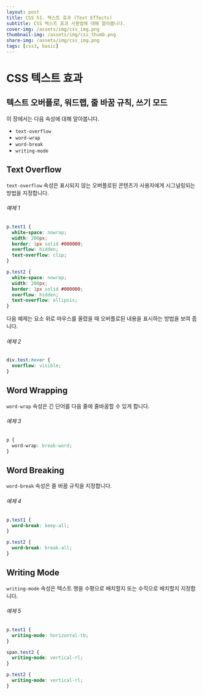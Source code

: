 ```yaml
---
layout: post
title: CSS 51. 텍스트 효과 (Text Effects)
subtitle: CSS 텍스트 효과 사용법에 대해 알아봅니다.
cover-img: /assets/img/css_img.png
thumbnail-img: /assets/img/css_thumb.png
share-img: /assets/img/css_img.png
tags: [css3, basic]
---
```


# CSS 텍스트 효과

## 텍스트 오버플로, 워드랩, 줄 바꿈 규칙, 쓰기 모드

이 장에서는 다음 속성에 대해 알아봅니다.

+ ```text-overflow```
+ ```word-wrap```
+ ```word-break```
+ ```writing-mode```

## Text Overflow

```text-overflow``` 속성은 표시되지 않는 오버플로된 콘텐츠가 사용자에게 시그널링되는 방법을 지정합니다.

###### 예제 1

```css
p.test1 {
  white-space: nowrap;
  width: 200px;
  border: 1px solid #000000;
  overflow: hidden;
  text-overflow: clip;
}

p.test2 {
  white-space: nowrap;
  width: 200px;
  border: 1px solid #000000;
  overflow: hidden;
  text-overflow: ellipsis;
}
```

다음 예제는 요소 위로 마우스를 올렸을 때 오버플로된 내용을 표시하는 방법을 보여 줍니다.

###### 예제 2

```css
div.test:hover {
  overflow: visible;
}
```

## Word Wrapping

```word-wrap``` 속성은 긴 단어를 다음 줄에 줄바꿈할 수 있게 합니다.

###### 예제 3

```css
p {
  word-wrap: break-word;
}
```

## Word Breaking

```word-break``` 속성은 줄 바꿈 규칙을 지정합니다.

###### 예제 4

```css
p.test1 {
  word-break: keep-all;
}

p.test2 {
  word-break: break-all;
}
```

## Writing Mode

```writing-mode``` 속성은 텍스트 행을 수평으로 배치할지 또는 수직으로 배치할지 지정합니다.

###### 예제 5

```css
p.test1 {
  writing-mode: horizontal-tb;
}

span.test2 {
  writing-mode: vertical-rl;
}

p.test2 {
  writing-mode: vertical-rl;
}
```
